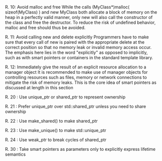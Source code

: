 R. 10: Avoid malloc and free While the calls (MyClass*)malloc( sizeof(MyClass) ) and new MyClass both allocate a block of memory on the heap in a perfectly valid manner, only new will also call the constructor of the class and free the destructor. To reduce the risk of undefined behavior, malloc and free should thus be avoided.

R. 11: Avoid calling new and delete explicitly Programmers have to make sure that every call of new is paired with the appropriate delete at the correct position so that no memory leak or invalid memory access occur. The emphasis here lies in the word "explicitly" as opposed to implicitly, such as with smart pointers or containers in the standard template library.

R. 12: Immediately give the result of an explicit resource allocation to a manager object It is recommended to make use of manager objects for controlling resources such as files, memory or network connections to mitigate the risk of memory leaks. This is the core idea of smart pointers as discussed at length in this section

R. 20 : Use unique_ptr or shared_ptr to represent ownership

R. 21 : Prefer unique_ptr over std::shared_ptr unless you need to share ownership

R. 22 : Use make_shared() to make shared_ptr

R. 23 : Use make_unique() to make std::unique_ptr

R. 24 : Use weak_ptr to break cycles of shared_ptr

R. 30 : Take smart pointers as parameters only to explicitly express lifetime semantics


